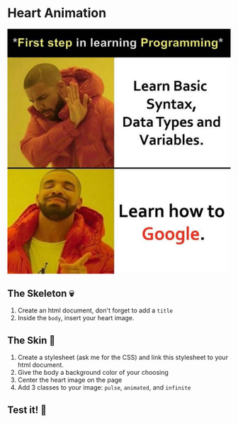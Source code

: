 # Heart Animation

![alt text](drake.jpg)


## The Skeleton 💀 
1. Create an html document, don't forget to add a `title` 
2. Inside the `body`, insert your heart image. 

## The Skin 🧟
1. Create a stylesheet (ask me for the CSS) and link this stylesheet to your html document. 
2. Give the body a background color of your choosing
3. Center the heart image on the page
4. Add 3 classes to your image: `pulse`, `animated`, and `infinite`

## Test it! 🎉